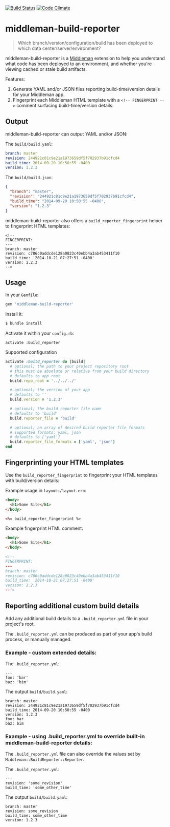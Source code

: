 [![Build Status](https://travis-ci.org/mdb/middleman-build-reporter.svg?branch=master)](https://travis-ci.org/mdb/middleman-build-reporter)
[![Code Climate](https://codeclimate.com/github/mdb/middleman-build-reporter/badges/gpa.svg)](https://codeclimate.com/github/mdb/middleman-build-reporter)

# middleman-build-reporter

> Which branch/version/configuration/build has been
> deployed to which data center/server/environment?

middleman-build-reporter is a [Middleman](http://middlemanapp.com) extension
to help you understand what code has been deployed to an environment, and
whether you're viewing cached or stale build artifacts.

Features:

1. Generate YAML and/or JSON files reporting build-time/version details for your Middleman app.
2. Fingerprint each Middleman HTML template with a `<!-- FINGERPRINT -->` comment surfacing build-time/version details.

## Output

middleman-build-reporter can output YAML and/or JSON:

The `build/build.yaml`:

```yaml
branch: master
revision: 244921c81c9e21a1973659df5f702937b91cfcd4
build_time: 2014-09-20 10:50:55 -0400
version: 1.2.3
```

The `build/build.json`:

```json
{
  "branch": "master",
  "revision": "244921c81c9e21a1973659df5f702937b91cfcd4",
  "build_time": "2014-09-20 10:50:55 -0400",
  "version": "1.2.3"
}
```

middleman-build-reporter also offers a `build_reporter_fingerprint` helper to fingerprint HTML templates:

```
<!--
FINGERPRINT:
---
branch: master
revision: c786c0addcde128a0823c40ebb4a3ab453411f10
build_time: '2014-10-21 07:27:51 -0400'
version: 1.2.3
-->
```

## Usage

In your `Gemfile`:

```ruby
gem 'middleman-build-reporter'
```

Install it:

```bash
$ bundle install
```

Activate it within your `config.rb`:

```
activate :build_reporter
```

Supported configuration

```ruby
activate :build_reporter do |build|
  # optional; the path to your project repository root
  # this must be absolute or relative from your build directory
  # defaults to app root
  build.repo_root = '../../../'

  # optional; the version of your app
  # defaults to ''
  build.version = '1.2.3'

  # optional; the build reporter file name
  # defaults to 'build'
  build.reporter_file = 'build'

  # optional; an array of desired build reporter file formats
  # supported formats: yaml, json
  # defaults to ['yaml']
  build.reporter_file_formats = ['yaml', 'json']
end
```

## Fingerprinting your HTML templates

Use the `build_reporter_fingerprint` to fingerprint your HTML templates with build/version details:

Example usage in `layouts/layout.erb`:

```html
<body>
  <h1>Some Site</h1>
</body>

<%= build_reporter_fingerprint %>
```

Example fingerprint HTML comment:

```html
<body>
  <h1>Some Site</h1>
</body>

<!--
FINGERPRINT:
---
branch: master
revision: c786c0addcde128a0823c40ebb4a3ab453411f10
build_time: '2014-10-21 07:27:51 -0400'
version: 1.2.3
--!>
```

## Reporting additional custom build details

Add any additional build details to a `.build_reporter.yml` file in your project's root.

The `.build_reporter.yml` can be produced as part of your app's build process, or manually managed.

### Example - custom extended details:

The `.build_reporter.yml`:

```
---
foo: 'bar'
baz: 'bim'
```

The output `build/build.yaml`:

```
branch: master
revision: 244921c81c9e21a1973659df5f702937b91cfcd4
build_time: 2014-09-20 10:50:55 -0400
version: 1.2.3
foo: bar
baz: bim
```

### Example - using .build_reporter.yml to override built-in middleman-build-reporter details:

The `.build_reporter.yml` file can also override the values set by `Middleman::BuildReporter::Reporter`.

The `.build_reporter.yml`:

```
---
revision: 'some_revision'
build_time: 'some_other_time'
```

The output `build/build.yaml`:

```
branch: master
revision: some_revision
build_time: some_other_time
version: 1.2.3
```
